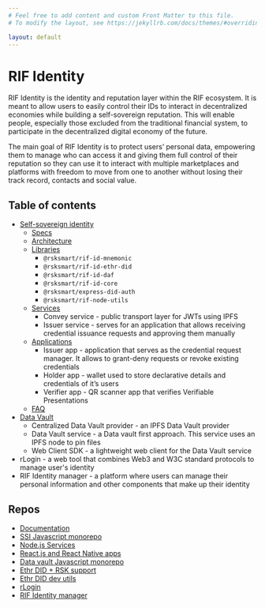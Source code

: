 ```yaml
---
# Feel free to add content and custom Front Matter to this file.
# To modify the layout, see https://jekyllrb.com/docs/themes/#overriding-theme-defaults

layout: default
---
```


# RIF Identity

RIF Identity is the identity and reputation layer within the RIF ecosystem. It is meant to allow users to easily control their IDs to interact in decentralized economies while building a self-sovereign reputation. This will enable people, especially those excluded from the traditional financial system, to participate in the decentralized digital economy of the future.

The main goal of RIF Identity is to protect users’ personal data, empowering them to manage who can access it and giving them full control of their reputation so they can use it to interact with multiple marketplaces and platforms with freedom to move from one to another without losing their track record, contacts and social value.

## Table of contents

- [Self-sovereign identity](./ssi)
    - [Specs](./ssi/specs)
    - [Architecture](./ssi/architecture)
    - [Libraries](./ssi/libraries)
        - `@rsksmart/rif-id-mnemonic`
        - `@rsksmart/rif-id-ethr-did`
        - `@rsksmart/rif-id-daf`
        - `@rsksmart/rif-id-core`
        - `@rsksmart/express-did-auth`
        - `@rsksmart/rif-node-utils`
    - [Services](./ssi/services)
        - Convey service - public transport layer for JWTs using IPFS <!-- TODO: THERE IS A LINK -->
        - Issuer service - serves for an application that allows receiving credential issuance requests and approving them manually
    - [Applications](./ssi/applications)
        - Issuer app - application that serves as the credential request manager. It allows to grant-deny requests or revoke existing credentials  <!-- TODO: THERE IS A LINK -->
        - Holder app - wallet used to store declarative details and credentials of it’s users  <!-- TODO: THERE IS A LINK -->
        - Verifier app - QR scanner app that verifies Verifiable Presentations
    - [FAQ](ssi/faq)
- [Data Vault](./data-vault)
    - Centralized Data Vault provider - an IPFS Data Vault provider
    - Data Vault service - a Data vault first approach. This service uses an IPFS node to pin files
    - Web Client SDK - a lightweight web client for the Data Vault service
- rLogin - a web tool that combines Web3 and W3C standard protocols to manage user's identity
- RIF Identity manager - a platform where users can manage their personal information and other components that make up their identity

## Repos

- [Documentation](https://github.com/rsksmart/rif-identity-docs)
- [SSI Javascript monorepo](https://github.com/rsksmart/rif-identity.js)
- [Node.js Services](https://github.com/rsksmart/rif-identity-services)
- [React.js and React Native apps](https://github.com/rsksmart/rif-identity-ui)
- [Data vault Javascript monorepo](https://github.com/rsksmart/rif-data-vault)
- [Ethr DID + RSK support](https://github.com/rsksmart/ethr-did)
- [Ethr DID dev utils](https://github.com/rsksmart/ethr-did-utils)
- [rLogin](https://github.com/rsksmart/rLogin)
- [RIF Identity manager](https://github.com/rsksmart/rif-identity-manager)

